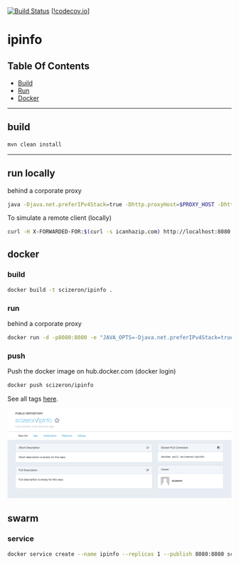 [![Build Status](https://travis-ci.org/scizeron/ipinfo.svg?branch=master)](https://travis-ci.org/scizeron/ipinfo) [[!codecov.io](https://img.shields.io/codecov/c/github/scizeron/ipinfo/master.svg)]

# ipinfo

## Table Of Contents
- [Build](#build)
- [Run](#run-locally)
- [Docker](#docker)

---

## build

```sh
mvn clean install
```
---

## run locally 

behind a corporate proxy

```sh
java -Djava.net.preferIPv4Stack=true -Dhttp.proxyHost=$PROXY_HOST -Dhttp.proxyPort=$PROXY_PORT -jar target/app.jar  
```

To simulate a remote client (locally)

```sh
curl -H X-FORWARDED-FOR:$(curl -s icanhazip.com) http://localhost:8080
```

## docker

### build

```sh
docker build -t scizeron/ipinfo .
```

### run

behind a corporate proxy

```sh
docker run -d -p8080:8080 -e "JAVA_OPTS=-Djava.net.preferIPv4Stack=true -Dhttp.proxyHost=$PROXY_HOST -Dhttp.proxyPort=$PROXY_PORT" scizeron/ipinfo
```

### push 

Push the docker image on hub.docker.com (docker login)

```sh
docker push scizeron/ipinfo
```

See all tags [here](https://hub.docker.com/r/scizeron/ipinfo/tags/).

![docker-image](docs/images/dockerImage.png)

## swarm

### service

```sh
docker service create --name ipinfo --replicas 1 --publish 8080:8080 scizeron/ipinfo
```
